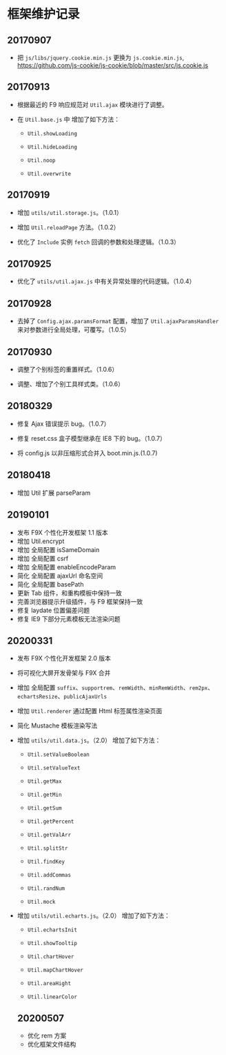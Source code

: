 # 框架维护记录

## 20170907

-   把 `js/libs/jquery.cookie.min.js` 更换为 `js.cookie.min.js`, https://github.com/js-cookie/js-cookie/blob/master/src/js.cookie.js

## 20170913

-   根据最近的 F9 响应规范对 `Util.ajax` 模块进行了调整。

-   在 `Util.base.js` 中 增加了如下方法：

    -   `Util.showLoading`

    -   `Util.hideLoading`

    -   `Util.noop`

    -   `Util.overwrite`

## 20170919

-   增加 `utils/util.storage.js`。（1.0.1）

-   增加 `Util.reloadPage` 方法。（1.0.2）

-   优化了 `Include` 实例 `fetch` 回调的参数和处理逻辑。（1.0.3）

## 20170925

-   优化了 `utils/util.ajax.js` 中有关异常处理的代码逻辑。（1.0.4）

## 20170928

-   去掉了 `Config.ajax.paramsFormat` 配置，增加了 `Util.ajaxParamsHandler` 来对参数进行全局处理，可覆写。（1.0.5）

## 20170930

-   调整了个别标签的重置样式。（1.0.6）

-   调整、增加了个别工具样式类。（1.0.6）

## 20180329

-   修复 Ajax 错误提示 bug。（1.0.7）

-   修复 reset.css 盒子模型继承在 IE8 下的 bug。（1.0.7）

-   将 config.js 以非压缩形式合并入 boot.min.js.(1.0.7)

## 20180418

-   增加 Util 扩展 parseParam

## 20190101

-   发布 F9X 个性化开发框架 1.1 版本
-   增加 Util.encrypt
-   增加 全局配置 isSameDomain
-   增加 全局配置 csrf
-   增加 全局配置 enableEncodeParam
-   简化 全局配置 ajaxUrl 命名空间
-   简化 全局配置 basePath
-   更新 Tab 组件，和重构模板中保持一致
-   完善浏览器提示升级插件，与 F9 框架保持一致
-   修复 laydate 位置偏差问题
-   修复 IE9 下部分元素模板无法渲染问题

## 20200331

-   发布 F9X 个性化开发框架 2.0 版本
-   将可视化大屏开发骨架与 F9X 合并
-   增加 全局配置 `suffix`、`supportrem`、`remWidth`、`minRemWidth`、`rem2px`、`echartsResize`、`publicAjaxUrls`
-   增加 `Util.renderer` 通过配置 Html 标签属性渲染页面
-   简化 Mustache 模板渲染写法
-   增加 `utils/util.data.js`。（2.0） 增加了如下方法：

    -   `Util.setValueBoolean`

    -   `Util.setValueText`

    -   `Util.getMax`

    -   `Util.getMin`

    -   `Util.getSum`

    -   `Util.getPercent`

    -   `Util.getValArr`

    -   `Util.splitStr`

    -   `Util.findKey`

    -   `Util.addCommas`

    -   `Util.randNum`

    -   `Util.mock`

-   增加 `utils/util.echarts.js`。（2.0） 增加了如下方法：

    -   `Util.echartsInit`

    -   `Util.showTooltip`

    -   `Util.chartHover`

    -   `Util.mapChartHover`

    -   `Util.areaHight`

    -   `Util.linearColor`

    ## 20200507

    -   优化 rem 方案
    -   优化框架文件结构
